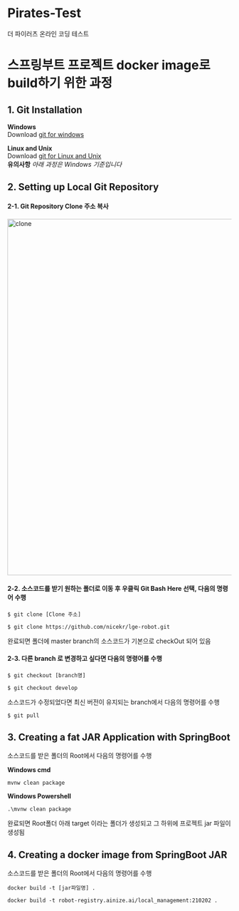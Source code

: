 # Pirates-Test
더 파이러츠 온라인 코딩 테스트
# 스프링부트 프로젝트 docker image로 build하기 위한 과정
## 1. Git Installation
**Windows**   
Download [git for windows](https://gitforwindows.org)

**Linux and Unix**   
Download [git for Linux and Unix](https://git-scm.com/download/linux)   
**유의사항** *아래 과정은 Windows 기준입니다*

## 2. Setting up Local Git Repository
#### 2-1. Git Repository Clone 주소 복사
<img width="800" alt="clone" src="https://user-images.githubusercontent.com/18158548/106550654-e6e08a00-6556-11eb-9266-16b741e2b9ef.PNG">

#### 2-2. 소스코드를 받기 원하는 폴더로 이동 후 우클릭 **Git Bash Here** 선택, 다음의 명령어 수행
```
$ git clone [Clone 주소]
```
```
$ git clone https://github.com/nicekr/lge-robot.git
```
완료되면 폴더에 master branch의 소스코드가 기본으로 checkOut 되어 있음  

#### 2-3. 다른 branch 로 변경하고 싶다면 다음의 명령어를 수행
```
$ git checkout [branch명]
```
```
$ git checkout develop
```
소스코드가 수정되었다면 최신 버전이 유지되는 branch에서 다음의 명령어를 수행
```
$ git pull
```

## 3. Creating a fat JAR Application with SpringBoot
소스코드를 받은 폴더의 Root에서 다음의 명령어를 수행

**Windows cmd**
```
mvnw clean package
```
**Windows Powershell**
```
.\mvnw clean package
```
완료되면 Root폴더 아래 target 이라는 폴더가 생성되고 그 하위에 프로젝트 jar 파일이 생성됨

## 4. Creating a docker image from SpringBoot JAR
소스코드를 받은 폴더의 Root에서 다음의 명령어를 수행

```
docker build -t [jar파일명] .
```
```
docker build -t robot-registry.ainize.ai/local_management:210202 .
```
